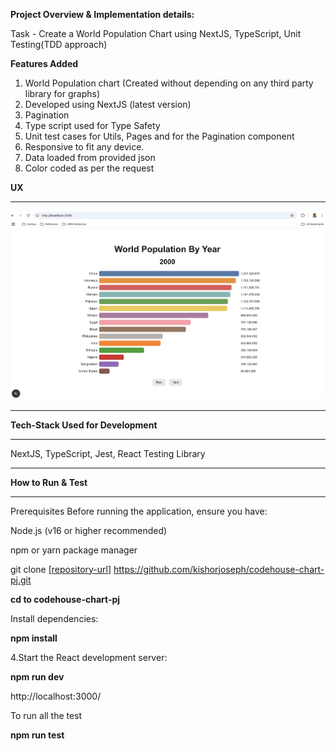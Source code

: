 
**Project Overview & Implementation details:**

Task - Create a World Population Chart using NextJS, TypeScript, Unit Testing(TDD approach)

**Features Added**

1) World Population chart (Created without depending on any third party library for graphs)
2) Developed using NextJS (latest version)
3) Pagination
4) Type script used for Type Safety
5) Unit test cases for Utils, Pages and for the Pagination component
6) Responsive to fit any device.
7) Data loaded from provided json
8) Color coded as per the request


**UX**
****************

![Application Screenshot](public/assets/World_Population.png "World Population By Year")

****************************************************************************************


**Tech-Stack Used for Development**
*******************************

NextJS, TypeScript, Jest, React Testing Library

**********************************************

**How to Run & Test**
*******************

Prerequisites Before running the application, ensure you have:

Node.js (v16 or higher recommended)

npm or yarn package manager

git clone [[repository-url](https://github.com/kishorjoseph/codehouse-chart-pj.git)] https://github.com/kishorjoseph/codehouse-chart-pj.git

**cd to codehouse-chart-pj**

Install dependencies: 

**npm install**

4.Start the React development server:

**npm run dev**

http://localhost:3000/

To run all the test 

**npm run test**